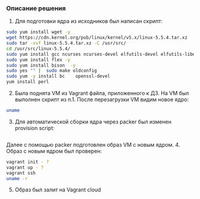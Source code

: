 ### Описание решения
1. Для подготовки ядра из исходников был написан скрипт:
```sh
sudo yum install wget -y
wget https://cdn.kernel.org/pub/linux/kernel/v5.x/linux-5.5.4.tar.xz
sudo tar -xvf linux-5.5.4.tar.xz -C /usr/src/
cd /usr/src/linux-5.5.4/
sudo yum install gcc ncurses ncurses-devel elfutils-devel elfutils-libelf-devel -y
sudo yum install flex -y
sudo yum install bison  -y
sudo yes "" |  sudo make oldconfig
sudo yum -y install bc    openssl-devel
yum install perl
```
2. Была поднята VM из Vagrant файла, приложенного к ДЗ. На VM был выполнен скрипт из п.1. После перезагрузки VM видим новое ядро:
```sh
uname
```
3. Для автоматической сборки ядра через packer был изменен provision script:
```sh
```
Далее с помощью packer подготовлен образ VM с новым ядром.
4. Образ с новым ядром был проверен:
```sh
vagrant init - ? 
vagrant up - ?
vagrant ssh
uname -r
```
5. Образ был залит на Vagrant cloud
```sh
```
